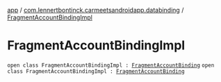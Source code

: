 [app](../../index.md) / [com.lennertbontinck.carmeetsandroidapp.databinding](../index.md) / [FragmentAccountBindingImpl](./index.md)

# FragmentAccountBindingImpl

`open class FragmentAccountBindingImpl : `[`FragmentAccountBinding`](../-fragment-account-binding/index.md)
`open class FragmentAccountBindingImpl : `[`FragmentAccountBinding`](../-fragment-account-binding/index.md)